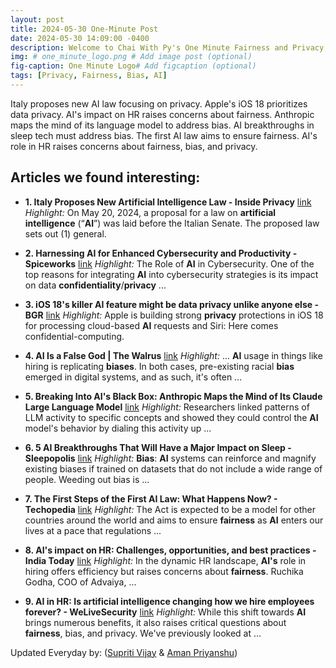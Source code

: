 ```yaml
---
layout: post
title: 2024-05-30 One-Minute Post
date: 2024-05-30 14:09:00 -0400
description: Welcome to Chai With Py's One Minute Fairness and Privacy, which aims to provide you the current happenings in the world of Fairness, Privacy, and AI.
img: # one_minute_logo.png # Add image post (optional)
fig-caption: One Minute Logo# Add figcaption (optional)
tags: [Privacy, Fairness, Bias, AI]
---
```


Italy proposes new AI law focusing on privacy. Apple's iOS 18 prioritizes data privacy. AI's impact on HR raises concerns about fairness. Anthropic maps the mind of its language model to address bias. AI breakthroughs in sleep tech must address bias. The first AI law aims to ensure fairness. AI's role in HR raises concerns about fairness, bias, and privacy.

## Articles we found interesting:

- **1. Italy Proposes New <b>Artificial Intelligence</b> Law - Inside Privacy** [link](https://www.insideprivacy.com/artificial-intelligence/italy-proposes-new-artificial-intelligence-law/)
_Highlight:_ On May 20, 2024, a proposal for a law on <b>artificial intelligence</b> (“<b>AI</b>”) was laid before the Italian Senate. The proposed law sets out (1) general.

- **2. Harnessing <b>AI</b> for Enhanced Cybersecurity and Productivity - Spiceworks** [link](https://www.spiceworks.com/it-security/cyber-risk-management/guest-article/ai-boosts-cybersecurity-productivity/)
_Highlight:_ The Role of <b>AI</b> in Cybersecurity. One of the top reasons for integrating <b>AI</b> into cybersecurity strategies is its impact on data <b>confidentiality</b>/<b>privacy</b>&nbsp;...

- **3. iOS 18&#39;s killer <b>AI</b> feature might be data <b>privacy</b> unlike anyone else - BGR** [link](https://bgr.com/tech/ios-18s-killer-ai-feature-might-be-data-privacy-unlike-anyone-else/)
_Highlight:_ Apple is building strong <b>privacy</b> protections in iOS 18 for processing cloud-based <b>AI</b> requests and Siri: Here comes confidential-computing.

- **4. <b>AI</b> Is a False God | The Walrus** [link](https://thewalrus.ca/ai-hype/)
_Highlight:_ ... <b>AI</b> usage in things like hiring is replicating <b>biases</b>. In both cases, pre-existing racial <b>bias</b> emerged in digital systems, and as such, it&#39;s often&nbsp;...

- **5. Breaking Into <b>AI&#39;s</b> Black Box: Anthropic Maps the Mind of Its Claude Large Language Model** [link](https://singularityhub.com/2024/05/29/breaking-into-ais-black-box-anthropic-maps-the-mind-of-its-claude-large-language-model/)
_Highlight:_ Researchers linked patterns of LLM activity to specific concepts and showed they could control the <b>AI</b> model&#39;s behavior by dialing this activity up&nbsp;...

- **6. 5 <b>AI</b> Breakthroughs That Will Have a Major Impact on Sleep - Sleepopolis** [link](https://sleepopolis.com/news/ai-breakthroughs-for-sleep/)
_Highlight:_ <b>Bias</b>: <b>AI</b> systems can reinforce and magnify existing biases if trained on datasets that do not include a wide range of people. Weeding out bias is&nbsp;...

- **7. The First Steps of the First <b>AI</b> Law: What Happens Now? - Techopedia** [link](https://www.techopedia.com/the-first-steps-of-the-first-ai-law-what-happens-now)
_Highlight:_ The Act is expected to be a model for other countries around the world and aims to ensure <b>fairness</b> as <b>AI</b> enters our lives at a pace that regulations&nbsp;...

- **8. <b>AI&#39;s</b> impact on HR: Challenges, opportunities, and best practices - India Today** [link](https://www.indiatoday.in/education-today/featurephilia/story/ais-impact-on-hr-challenges-opportunities-and-best-practices-2545785-2024-05-30)
_Highlight:_ In the dynamic HR landscape, <b>AI&#39;s</b> role in hiring offers efficiency but raises concerns about <b>fairness</b>. Ruchika Godha, COO of Advaiya,&nbsp;...

- **9. <b>AI</b> in HR: Is <b>artificial intelligence</b> changing how we hire employees forever? - WeLiveSecurity** [link](https://www.welivesecurity.com/en/we-live-progress/ai-hr-artificial-intelligence-changing-hire-employees-forever/)
_Highlight:_ While this shift towards <b>AI</b> brings numerous benefits, it also raises critical questions about <b>fairness</b>, bias, and privacy. We&#39;ve previously looked at&nbsp;...


Updated Everyday by: (<a href="https://supritivijay.github.io/">Supriti Vijay</a> & <a href="https://amanpriyanshu.github.io/">Aman Priyanshu</a>)
